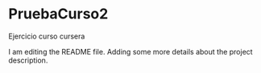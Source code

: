 # PruebaCurso2
Ejercicio curso cursera

I am editing the README file. Adding some more details about the project description.
